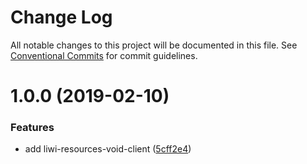# Change Log

All notable changes to this project will be documented in this file.
See [Conventional Commits](https://conventionalcommits.org) for commit guidelines.

# 1.0.0 (2019-02-10)


### Features

* add liwi-resources-void-client ([5cff2e4](https://github.com/liwijs/liwi/commit/5cff2e4))

